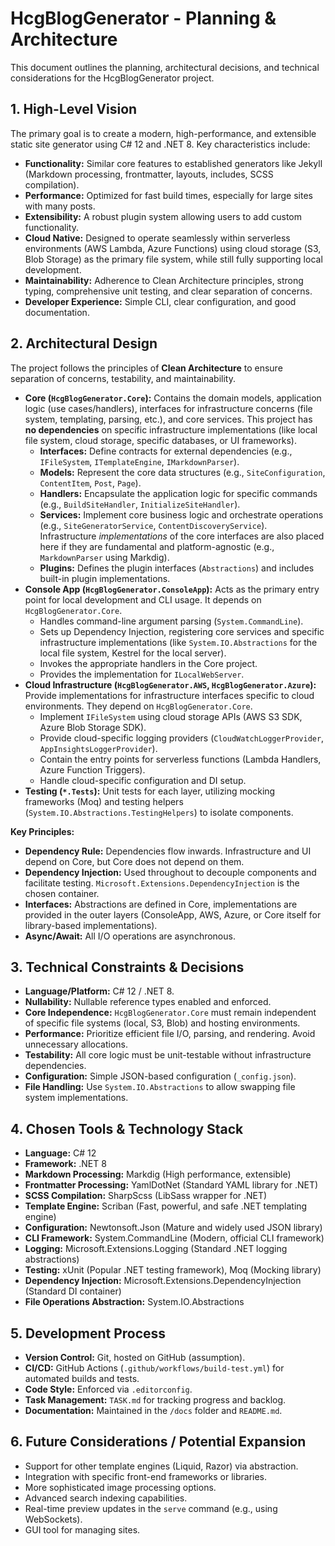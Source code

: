 # HcgBlogGenerator - Planning & Architecture

This document outlines the planning, architectural decisions, and technical considerations for the HcgBlogGenerator project.

## 1. High-Level Vision

The primary goal is to create a modern, high-performance, and extensible static site generator using C# 12 and .NET 8. Key characteristics include:

*   **Functionality:** Similar core features to established generators like Jekyll (Markdown processing, frontmatter, layouts, includes, SCSS compilation).
*   **Performance:** Optimized for fast build times, especially for large sites with many posts.
*   **Extensibility:** A robust plugin system allowing users to add custom functionality.
*   **Cloud Native:** Designed to operate seamlessly within serverless environments (AWS Lambda, Azure Functions) using cloud storage (S3, Blob Storage) as the primary file system, while still fully supporting local development.
*   **Maintainability:** Adherence to Clean Architecture principles, strong typing, comprehensive unit testing, and clear separation of concerns.
*   **Developer Experience:** Simple CLI, clear configuration, and good documentation.

## 2. Architectural Design

The project follows the principles of **Clean Architecture** to ensure separation of concerns, testability, and maintainability.

*   **Core (`HcgBlogGenerator.Core`):** Contains the domain models, application logic (use cases/handlers), interfaces for infrastructure concerns (file system, templating, parsing, etc.), and core services. This project has **no dependencies** on specific infrastructure implementations (like local file system, cloud storage, specific databases, or UI frameworks).
    *   **Interfaces:** Define contracts for external dependencies (e.g., `IFileSystem`, `ITemplateEngine`, `IMarkdownParser`).
    *   **Models:** Represent the core data structures (e.g., `SiteConfiguration`, `ContentItem`, `Post`, `Page`).
    *   **Handlers:** Encapsulate the application logic for specific commands (e.g., `BuildSiteHandler`, `InitializeSiteHandler`).
    *   **Services:** Implement core business logic and orchestrate operations (e.g., `SiteGeneratorService`, `ContentDiscoveryService`). Infrastructure *implementations* of the core interfaces are also placed here if they are fundamental and platform-agnostic (e.g., `MarkdownParser` using Markdig).
    *   **Plugins:** Defines the plugin interfaces (`Abstractions`) and includes built-in plugin implementations.
*   **Console App (`HcgBlogGenerator.ConsoleApp`):** Acts as the primary entry point for local development and CLI usage. It depends on `HcgBlogGenerator.Core`.
    *   Handles command-line argument parsing (`System.CommandLine`).
    *   Sets up Dependency Injection, registering core services and specific infrastructure implementations (like `System.IO.Abstractions` for the local file system, Kestrel for the local server).
    *   Invokes the appropriate handlers in the Core project.
    *   Provides the implementation for `ILocalWebServer`.
*   **Cloud Infrastructure (`HcgBlogGenerator.AWS`, `HcgBlogGenerator.Azure`):** Provide implementations for infrastructure interfaces specific to cloud environments. They depend on `HcgBlogGenerator.Core`.
    *   Implement `IFileSystem` using cloud storage APIs (AWS S3 SDK, Azure Blob Storage SDK).
    *   Provide cloud-specific logging providers (`CloudWatchLoggerProvider`, `AppInsightsLoggerProvider`).
    *   Contain the entry points for serverless functions (Lambda Handlers, Azure Function Triggers).
    *   Handle cloud-specific configuration and DI setup.
*   **Testing (`*.Tests`):** Unit tests for each layer, utilizing mocking frameworks (Moq) and testing helpers (`System.IO.Abstractions.TestingHelpers`) to isolate components.

**Key Principles:**

*   **Dependency Rule:** Dependencies flow inwards. Infrastructure and UI depend on Core, but Core does not depend on them.
*   **Dependency Injection:** Used throughout to decouple components and facilitate testing. `Microsoft.Extensions.DependencyInjection` is the chosen container.
*   **Interfaces:** Abstractions are defined in Core, implementations are provided in the outer layers (ConsoleApp, AWS, Azure, or Core itself for library-based implementations).
*   **Async/Await:** All I/O operations are asynchronous.

## 3. Technical Constraints & Decisions

*   **Language/Platform:** C# 12 / .NET 8.
*   **Nullability:** Nullable reference types enabled and enforced.
*   **Core Independence:** `HcgBlogGenerator.Core` must remain independent of specific file systems (local, S3, Blob) and hosting environments.
*   **Performance:** Prioritize efficient file I/O, parsing, and rendering. Avoid unnecessary allocations.
*   **Testability:** All core logic must be unit-testable without infrastructure dependencies.
*   **Configuration:** Simple JSON-based configuration (`_config.json`).
*   **File Handling:** Use `System.IO.Abstractions` to allow swapping file system implementations.

## 4. Chosen Tools & Technology Stack

*   **Language:** C# 12
*   **Framework:** .NET 8
*   **Markdown Processing:** Markdig (High performance, extensible)
*   **Frontmatter Processing:** YamlDotNet (Standard YAML library for .NET)
*   **SCSS Compilation:** SharpScss (LibSass wrapper for .NET)
*   **Template Engine:** Scriban (Fast, powerful, and safe .NET templating engine)
*   **Configuration:** Newtonsoft.Json (Mature and widely used JSON library)
*   **CLI Framework:** System.CommandLine (Modern, official CLI framework)
*   **Logging:** Microsoft.Extensions.Logging (Standard .NET logging abstractions)
*   **Testing:** xUnit (Popular .NET testing framework), Moq (Mocking library)
*   **Dependency Injection:** Microsoft.Extensions.DependencyInjection (Standard DI container)
*   **File Operations Abstraction:** System.IO.Abstractions

## 5. Development Process

*   **Version Control:** Git, hosted on GitHub (assumption).
*   **CI/CD:** GitHub Actions (`.github/workflows/build-test.yml`) for automated builds and tests.
*   **Code Style:** Enforced via `.editorconfig`.
*   **Task Management:** `TASK.md` for tracking progress and backlog.
*   **Documentation:** Maintained in the `/docs` folder and `README.md`.

## 6. Future Considerations / Potential Expansion

*   Support for other template engines (Liquid, Razor) via abstraction.
*   Integration with specific front-end frameworks or libraries.
*   More sophisticated image processing options.
*   Advanced search indexing capabilities.
*   Real-time preview updates in the `serve` command (e.g., using WebSockets).
*   GUI tool for managing sites. 